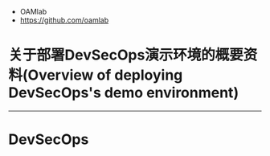 - OAMlab
- https://github.com/oamlab

# 关于部署DevSecOps演示环境的概要资料(Overview of deploying DevSecOps's demo environment)

---

# DevSecOps